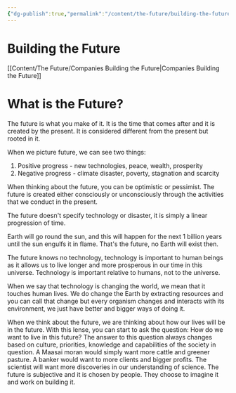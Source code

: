 ```yaml
---
{"dg-publish":true,"permalink":"/content/the-future/building-the-future/","noteIcon":""}
---
```


# Building the Future

[[Content/The Future/Companies Building the Future\|Companies Building the Future]]

# What is the Future?
The future is what you make of it. It is the time that comes after and it is created by the present. It is considered different from the present but rooted in it. 

When we picture future, we can see two things:
1. Positive progress - new technologies, peace, wealth, prosperity
2. Negative progress - climate disaster, poverty, stagnation and scarcity

When thinking about the future, you can be optimistic or pessimist. The future is created either consciously or unconsciously through the activities that we conduct in the present.

The future doesn't specify technology or disaster, it is simply a linear progression of time. 

Earth will go round the sun, and this will happen for the next 1 billion years until the sun engulfs it in flame. That's the future, no Earth will exist then. 

The future knows no technology, technology is important to human beings as it allows us to live longer and more prosperous in our time in this universe. Technology is important relative to humans, not to the universe. 

When we say that technology is changing the world, we mean that it touches human lives. We do change the Earth by extracting resources and you can call that change but every organism changes and interacts with its environment, we just have better and bigger ways of doing it.

When we think about the future, we are thinking about how our lives will be in the future. With this lense, you can start to ask the question: How do we want to live in this future? The answer to this question always changes based on culture, priorities, knowledge and capabilities of the society in question. A Maasai moran would simply want more cattle and greener pasture. A banker would want to more clients and bigger profits. The scientist will want more discoveries in our understanding of science. The future is subjective and it is chosen by people. They choose to imagine it and work on building it.